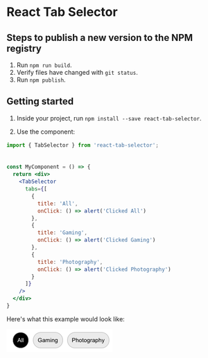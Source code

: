 # React Tab Selector

## Steps to publish a new version to the NPM registry

1. Run `npm run build`.
2. Verify files have changed with `git status`.
3. Run `npm publish`.

## Getting started

1. Inside your project, run `npm install --save react-tab-selector`.

2. Use the component:

```jsx
import { TabSelector } from 'react-tab-selector';


const MyComponent = () => {
  return <div>
    <TabSelector
      tabs={[
        {
          title: 'All',
          onClick: () => alert('Clicked All')
        },
        {
          title: 'Gaming',
          onClick: () => alert('Clicked Gaming')
        },
        {
          title: 'Photography',
          onClick: () => alert('Clicked Photography')
        }
      ]}
    />
  </div>
}
```

Here's what this example would look like:

![TabSelector example](assets/tab-selector.png)
